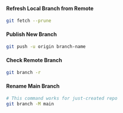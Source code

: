 #### Refresh Local Branch from Remote
```bash
git fetch --prune
```

#### Publish New Branch
```bash
git push -u origin branch-name
```

#### Check Remote Branch
```bash
git branch -r
```

#### Rename Main Branch
```bash
# This command works for just-created repo
git branch -M main
```